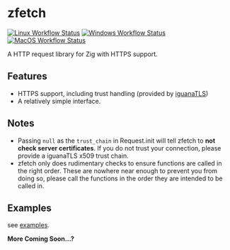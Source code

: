 # zfetch

[![Linux Workflow Status](https://img.shields.io/github/workflow/status/truemedian/zfetch/Linux?label=Linux&style=for-the-badge)](https://github.com/truemedian/zfetch/actions/workflows/linux.yml)
[![Windows Workflow Status](https://img.shields.io/github/workflow/status/truemedian/zfetch/Windows?label=Windows&style=for-the-badge)](https://github.com/truemedian/zfetch/actions/workflows/macos.yml)
[![MacOS Workflow Status](https://img.shields.io/github/workflow/status/truemedian/zfetch/MacOS?label=MacOS&style=for-the-badge)](https://github.com/truemedian/zfetch/actions/workflows/windows.yml)

A HTTP request library for Zig with HTTPS support.

## Features

* HTTPS support, including trust handling (provided by [iguanaTLS](https://github.com/alexnask/iguanaTLS))
* A relatively simple interface.

## Notes

* Passing `null` as the `trust_chain` in Request.init will tell zfetch to **not check server certificates**. If you do
  not trust your connection, please provide a iguanaTLS x509 trust chain.
* zfetch only does rudimentary checks to ensure functions are called in the right order. These are nowhere near enough
  to prevent you from doing so, please call the functions in the order they are intended to be called in.

## Examples

see [examples](https://github.com/truemedian/zfetch/tree/master/examples).

**More Coming Soon...?**
